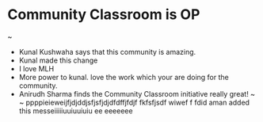 # Community Classroom is OP
~

- Kunal Kushwaha says that this community is amazing.
- Kunal made this change
- I love MLH
- More power to kunal. love the work which your are doing for the community.
- Anirudh Sharma finds the Community Classroom initiative really great!
~
~
ppppieieweijfjdjddjsfjsfjdjdfdffjfdjf
fkfsfjsdf wiwef f 
fdid 
aman added this messeiiiiiuuiuuiuiu
ee
eeeeeee
